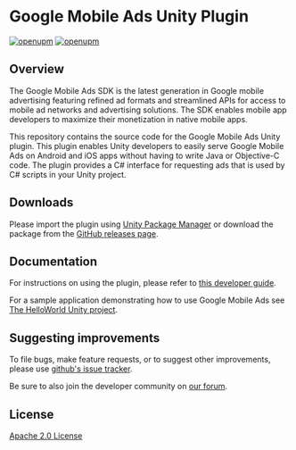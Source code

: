 # Google Mobile Ads Unity Plugin

[![openupm](https://img.shields.io/npm/v/com.google.ads.mobile?label=openupm&registry_uri=https://package.openupm.com)](https://openupm.com/packages/com.google.ads.mobile/)
[![openupm](https://img.shields.io/badge/dynamic/json?color=brightgreen&label=downloads&query=%24.downloads&suffix=%2Fmonth&url=https%3A%2F%2Fpackage.openupm.com%2Fdownloads%2Fpoint%2Flast-month%2Fcom.google.ads.mobile)](https://openupm.com/packages/com.google.ads.mobile/)

## Overview
The Google Mobile Ads SDK is the latest generation in Google mobile advertising
featuring refined ad formats and streamlined APIs for access to mobile ad
networks and advertising solutions. The SDK enables mobile app developers to
maximize their monetization in native mobile apps.

This repository contains the source code for the Google Mobile Ads Unity
plugin. This plugin enables Unity developers to easily serve Google Mobile Ads
on Android and iOS apps without having to write Java or Objective-C code.
The plugin provides a C# interface for requesting ads that is used by C#
scripts in your Unity project.

## Downloads

Please import the plugin using
[Unity Package Manager](https://developers.google.com/admob/unity/quick-start#import_the_mobile_ads_for_unity_plugin)
or download the package from the
[GitHub releases page](https://github.com/googleads/googleads-mobile-unity/releases).

## Documentation

For instructions on using the plugin, please refer to
[this developer guide](https://developers.google.com/admob/unity/quick-start).

For a sample application demonstrating how to use Google Mobile Ads see [The HelloWorld Unity project](https://github.com/googleads/googleads-mobile-unity/tree/main/samples).

## Suggesting improvements

To file bugs, make feature requests, or to suggest other improvements,
please use [github's issue tracker](https://github.com/googleads/googleads-mobile-unity/issues).

Be sure to also join the developer community on
[our forum](https://groups.google.com/forum/#!categories/google-admob-ads-sdk/game-engines).

## License

[Apache 2.0 License](http://www.apache.org/licenses/LICENSE-2.0.html)
